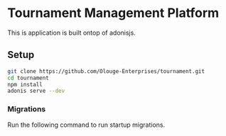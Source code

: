 # Tournament Management Platform

This is application is built ontop of adonisjs.

## Setup

```bash
git clone https://github.com/Olouge-Enterprises/tournament.git
cd tournament 
npm install
adonis serve --dev
```

### Migrations

Run the following command to run startup migrations.

